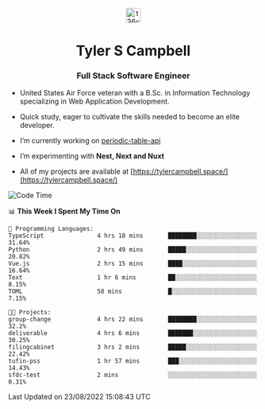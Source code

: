 <p align="center">
<a href="https://www.linkedin.com/in/t36campbell" target="blank"><img align="center" src="https://ik.imagekit.io/t36campbell/Portfolio/linkedin.png.original_m8bbGgPh6.png" alt="t36campbell" height="30" width="30" /></a>
</p>
<h1 align="center">Tyler S Campbell</h1>
<h3 align="center">Full Stack Software Engineer</h3>

* United States Air Force veteran with a B.Sc. in Information Technology specializing in Web Application Development. 

* Quick study, eager to cultivate the skills needed to become an elite developer.

* I’m currently working on [periodic-table-api](https://github.com/t36campbell/periodic-table-api)

* I’m experimenting with **Nest, Next and Nuxt**

* All of my projects are available at [https://tylercampbell.space/](https://tylercampbell.space/)

<!--START_SECTION:waka-->
![Code Time](http://img.shields.io/badge/Code%20Time-1%2C751%20hrs%2026%20mins-blue)

📊 **This Week I Spent My Time On** 

```text
💬 Programming Languages: 
TypeScript               4 hrs 18 mins       ████████░░░░░░░░░░░░░░░░░   31.64% 
Python                   2 hrs 49 mins       █████░░░░░░░░░░░░░░░░░░░░   20.82% 
Vue.js                   2 hrs 15 mins       ████░░░░░░░░░░░░░░░░░░░░░   16.64% 
Text                     1 hr 6 mins         ██░░░░░░░░░░░░░░░░░░░░░░░   8.15% 
TOML                     58 mins             █░░░░░░░░░░░░░░░░░░░░░░░░   7.15%

🐱‍💻 Projects: 
group-change             4 hrs 22 mins       ████████░░░░░░░░░░░░░░░░░   32.2% 
deliverable              4 hrs 6 mins        ███████░░░░░░░░░░░░░░░░░░   30.25% 
filingcabinet            3 hrs 2 mins        █████░░░░░░░░░░░░░░░░░░░░   22.42% 
tufin-pss                1 hr 57 mins        ███░░░░░░░░░░░░░░░░░░░░░░   14.43% 
sfdc-test                2 mins              ░░░░░░░░░░░░░░░░░░░░░░░░░   0.31%

```


 Last Updated on 23/08/2022 15:08:43 UTC
<!--END_SECTION:waka-->
